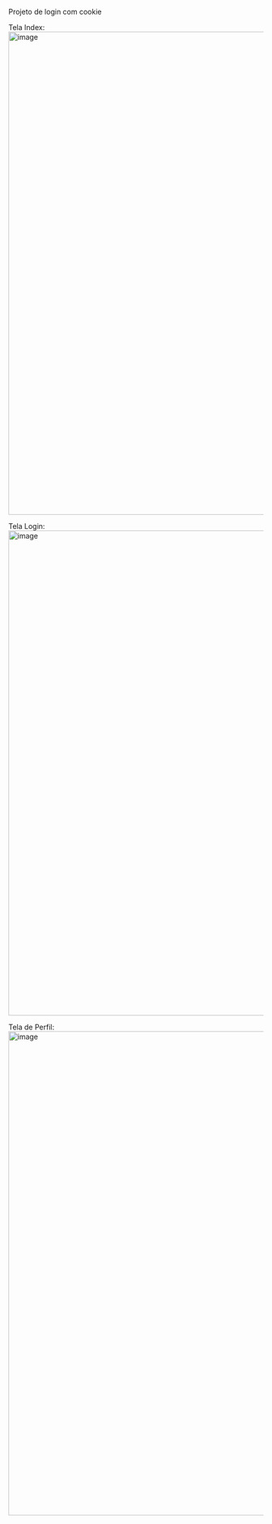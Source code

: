 Projeto de login com cookie

Tela Index: <img width="953" alt="image" src="https://github.com/pspsousa/Login-Logout-by-Cookie/assets/111404527/53bd01d2-d397-465c-b349-703cc77126ee">


Tela Login: <img width="957" alt="image" src="https://github.com/pspsousa/Login-Logout-by-Cookie/assets/111404527/54d40d92-0b5f-4351-b28f-bbea8fdce434">



Tela de Perfil: <img width="955" alt="image" src="https://github.com/pspsousa/Login-Logout-by-Cookie/assets/111404527/5a578235-592a-4855-a54c-a173ba6c4b5e">
